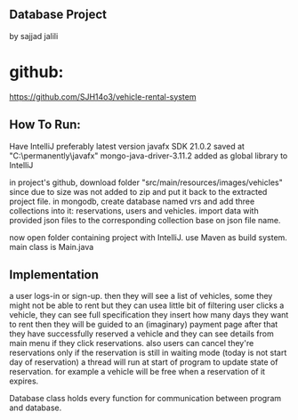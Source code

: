 ## Database Project
 by sajjad jalili

# github:
https://github.com/SJH14o3/vehicle-rental-system

## How To Run:
 Have IntelliJ preferably latest version
javafx SDK 21.0.2 saved at "C:\permanently\javafx"
mongo-java-driver-3.11.2 added as global library to IntelliJ

in project's github, download folder "src/main/resources/images/vehicles" since due to size was not added to zip and put it back to the extracted project file.
in mongodb, create database named vrs and add three collections into it: reservations, users and vehicles. import data with provided json files to the corresponding collection base on json file name.

now open folder containing project with IntelliJ. use Maven as build system.
main class is Main.java 

## Implementation
a user logs-in or sign-up.
then they will see a list of vehicles, some they might not be able to rent but they can usea little bit of filtering
user clicks a vehicle, they can see full specification
they insert how many days they want to rent then they will be guided to an (imaginary) payment page
after that they have successfully reserved a vehicle and they can see details from main menu if they click reservations.
also users can cancel they're reservations only if the reservation is still in waiting mode (today is not start day of reservation)
a thread will run at start of program to update state of reservation. for example a vehicle will be free when a reservation of
it expires.

Database class holds every function for communication between program and database.